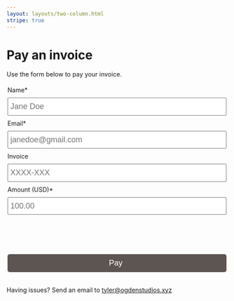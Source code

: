 ```yaml
---
layout: layouts/two-column.html
stripe: true
---
```

<style>
fieldset {
    border: none;
    padding-left: 0;
    padding-right: 0;
}

input[type="text"],
input[type="email"],
input[type="tel"],
#submit,
#statusClose,
#card-element {
    box-sizing: border-box;
    font-size: 18px;
    height: 2.25em;
    margin: 0.5em 0;
    padding-left: 0.25em;
    width: 100%;
}

#card-element {
  margin-bottom: 0;
}

#submit,
#statusClose {
    background: #5c5552;
    border: none;
    border-radius: 5px;
    color: white;
    margin-top: 1em;
    padding-left: 0;
}

#statusClose {
  display: none;
}

#status {
  position: fixed;
  top: 0;
  left: 0;
  background: rgba(0, 0, 0, 0.6);
  height: 100%;
  width: 100%;
  display: none;
}

#status.active {
  display: block;
}

#status .info {
  background: #5c5552;
  box-sizing: border-box;
  color: white;
  padding: 1em;
  position: absolute;
  top: 50%;
  left: 50%;
  text-align: center;
  transform: translate(-50%, -50%);
  width: 80%;
  max-width: 500px;
}

.lds-dual-ring {
  display: block;
  margin: 0 auto;
  width: 80px;
  height: 80px;
}
.lds-dual-ring:after {
  content: '';
  display: block;
  width: 64px;
  height: 64px;
  margin: 2px;
  border-radius: 50%;
  border: 6px solid #fff;
  border-color: #fff transparent #fff transparent;
  animation: lds-dual-ring 1.2s linear infinite;
}
@keyframes lds-dual-ring {
  0% {
    transform: rotate(0deg);
  }
  100% {
    transform: rotate(360deg);
  }
}

</style>

# Pay an invoice

Use the form below to pay your invoice. 

<form id="payment-form">
    <fieldset>
        <label for="name" data-tid="form.name_label">Name*</label>
        <input id="name" data-tid="form.name_placeholder" type="text" placeholder="Jane Doe" required="" autocomplete="name"><br>
        <label for="email" data-tid="form.email_label">Email*</label>
        <input id="email" data-tid="form.email_placeholder" type="email" placeholder="janedoe@gmail.com" required="" autocomplete="email"><br>
        <label for="invoice" data-tid="form.invoice_label">Invoice</label>
        <input id="invoice" data-tid="form.invoice_placeholder" type="tel" placeholder="XXXX-XXX" autocomplete="tel"><br>
        <label for="amount" data-tid="form.amount_label">Amount (USD)*</label>
        <input id="amount" data-tid="form.amount_placeholder" type="tel" placeholder="100.00" required="" autocomplete="tel" pattern="(?=.*?\d)^\$?(([1-9]\d{0,2}(\d{3})*)|\d+)?(\.\d{1,2})?$"><br>
    </fieldset>
    <fieldset>
        <div id="card-element">
        <!-- Elements will create input elements here -->
        </div>
        <!-- We'll put the error messages in this element -->
        <div id="card-errors" role="alert"></div>
        <button id="submit">Pay</button>
    </fieldset>
</form>

<p>Having issues? Send an email to <a href="mailto:tyler@ogdenstudios.xyz">tyler@ogdenstudios.xyz</a></p>

<div id="status">
  <div class="info">
    <p id="statusMessage">Payment processing</p>
    <div class="lds-dual-ring"></div>
    <button id="statusClose">Close</button>
  </div>
</div>

<script>
var stripe = Stripe('pk_live_ffjygMF2UT4JlS3VPOUrOXnh00c71u6hkV');
var elements = stripe.elements();

var style = {
  base: {
    color: "#32325d",
  }
};
var card = elements.create("card", { style: style });
card.mount("#card-element");

card.addEventListener('change', ({error}) => {
  const displayError = document.getElementById('card-errors');
  if (error) {
    displayError.textContent = error.message;
  } else {
    displayError.textContent = '';
  }
});

var form = document.getElementById('payment-form');

form.addEventListener('submit', function(event) {
  event.preventDefault();
  document.getElementById('status').classList.add('active');
  var name = document.getElementById('name').value
  var email = document.getElementById('email').value
  var invoice = document.getElementById('invoice').value
  var amount = document.getElementById('amount').value * 100
  var paymentInformation = {
      name: name,
      email: email,
      invoice: invoice, 
      amount: amount,
      card: card
  }
  fetch('/.netlify/functions/purchase', {
      method: 'POST',
      headers: {
          'Content-Type': 'application/json'
      },
      body: JSON.stringify(paymentInformation)
  })
  .then(function(response) {
      response.json().then(
          function(json) {
              var clientSecret = json.client_secret
              confirmPayment(clientSecret, paymentInformation)
          }
      )
  });
});

function confirmPayment(clientSecret, paymentInformation) {
  stripe.confirmCardPayment(clientSecret, {
    payment_method: {
      card: paymentInformation.card,
      billing_details: {
        name: paymentInformation.name,
        email: paymentInformation.email
       }
    },
  }).then(function(result) {
    document.querySelector(".lds-dual-ring").style.display = 'none';
    document.querySelector("#statusClose").style.display = 'block';
    if (result.error) {
      document.getElementById('statusMessage').innerText = result.error.message
    } else {
      // The payment has been processed!
      if (result.paymentIntent.status === 'succeeded') {
        document.getElementById('statusMessage').innerText = 'Your payment for $' + result.paymentIntent.amount / 100 + ' was successful. Thank you!' 
        // Show a success message to your customer
        // There's a risk of the customer closing the window before callback
        // execution. Set up a webhook or plugin to listen for the
        // payment_intent.succeeded event that handles any business critical
        // post-payment actions.
      }
    }
  });
}

var closeButton = document.getElementById('statusClose').addEventListener('click', function() {
  document.getElementById('statusMessage').innerText = 'Payment processing';
  document.querySelector(".lds-dual-ring").style.display = 'block';
  document.querySelector("#statusClose").style.display = 'none';
  document.getElementById('status').classList.remove('active');
})
</script>
